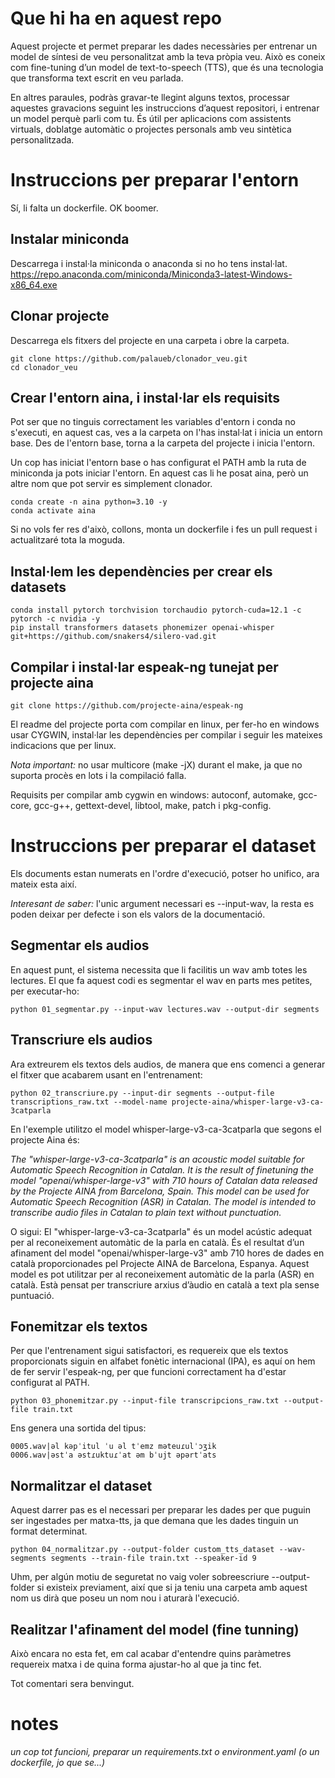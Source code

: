 # Que hi ha en aquest repo
Aquest projecte et permet preparar les dades necessàries per entrenar un model de síntesi de veu personalitzat amb la teva pròpia veu. Això es coneix com fine-tuning d’un model de text-to-speech (TTS), que és una tecnologia que transforma text escrit en veu parlada.

En altres paraules, podràs gravar-te llegint alguns textos, processar aquestes gravacions seguint les instruccions d’aquest repositori, i entrenar un model perquè parli com tu. És útil per aplicacions com assistents virtuals, doblatge automàtic o projectes personals amb veu sintètica personalitzada.

# Instruccions per preparar l'entorn

Sí, li falta un dockerfile. OK boomer.

## Instalar miniconda
Descarrega i instal·la miniconda o anaconda si no ho tens instal·lat.
https://repo.anaconda.com/miniconda/Miniconda3-latest-Windows-x86_64.exe

## Clonar projecte
Descarrega els fitxers del projecte en una carpeta i obre la carpeta.
```
git clone https://github.com/palaueb/clonador_veu.git
cd clonador_veu
```

## Crear l'entorn aina, i instal·lar els requisits
Pot ser que no tinguis correctament les variables d'entorn i conda no s'executi, en aquest cas, ves a la carpeta on l'has instal·lat i inicia un entorn base. Des de l'entorn base, torna a la carpeta del projecte i inicia l'entorn.

Un cop has iniciat l'entorn base o has configurat el PATH amb la ruta de miniconda ja pots iniciar l'entorn. En aquest cas li he posat aina, però un altre nom que pot servir es simplement clonador.
```
conda create -n aina python=3.10 -y
conda activate aina
```
Si no vols fer res d'això, collons, monta un dockerfile i fes un pull request i actualitzaré tota la moguda.

## Instal·lem les dependències per crear els datasets
```
conda install pytorch torchvision torchaudio pytorch-cuda=12.1 -c pytorch -c nvidia -y
pip install transformers datasets phonemizer openai-whisper git+https://github.com/snakers4/silero-vad.git
```

## Compilar i instal·lar espeak-ng tunejat per projecte aina
```
git clone https://github.com/projecte-aina/espeak-ng
```

El readme del projecte porta com compilar en linux, per fer-ho en windows usar CYGWIN, instal·lar les dependències per compilar i seguir les mateixes indicacions que per linux.

*Nota important:* no usar multicore (make -jX) durant el make, ja que no suporta procès en lots i la compilació falla.

Requisits per compilar amb cygwin en windows: 
autoconf, automake, gcc-core, gcc-g++, gettext-devel, libtool, make, patch i pkg-config.

# Instruccions per preparar el dataset
Els documents estan numerats en l'ordre d'execució, potser ho unifico, ara mateix esta així.

*Interesant de saber:* l'unic argument necessari es --input-wav, la resta es poden deixar per defecte i son els valors de la documentació.

## Segmentar els audios
En aquest punt, el sistema necessita que li facilitis un wav amb totes les lectures. El que fa aquest codi es segmentar el wav en parts mes petites, per executar-ho:

```
python 01_segmentar.py --input-wav lectures.wav --output-dir segments
```

## Transcriure els audios
Ara extreurem els textos dels audios, de manera que ens comenci a generar el fitxer que acabarem usant en l'entrenament:

```
python 02_transcriure.py --input-dir segments --output-file transcriptions_raw.txt --model-name projecte-aina/whisper-large-v3-ca-3catparla
```
En l'exemple utilitzo el model whisper-large-v3-ca-3catparla que segons el projecte Aina és:

*The "whisper-large-v3-ca-3catparla" is an acoustic model suitable for Automatic Speech Recognition in Catalan. It is the result of finetuning the model "openai/whisper-large-v3" with 710 hours of Catalan data released by the Projecte AINA from Barcelona, Spain.
This model can be used for Automatic Speech Recognition (ASR) in Catalan. The model is intended to transcribe audio files in Catalan to plain text without punctuation.*

O sigui: El "whisper-large-v3-ca-3catparla" és un model acústic adequat per al reconeixement automàtic de la parla en català. És el resultat d’un afinament del model "openai/whisper-large-v3" amb 710 hores de dades en català proporcionades pel Projecte AINA de Barcelona, Espanya.
Aquest model es pot utilitzar per al reconeixement automàtic de la parla (ASR) en català. Està pensat per transcriure arxius d’àudio en català a text pla sense puntuació.

## Fonemitzar els textos
Per que l'entrenament sigui satisfactori, es requereix que els textos proporcionats siguin en alfabet fonètic internacional (IPA), es aquí on hem de fer servir l'espeak-ng, per que funcioni correctament ha d'estar configurat al PATH.

```
python 03_phonemitzar.py --input-file transcripcions_raw.txt --output-file train.txt
```

Ens genera una sortida del tipus:

```
0005.wav|əl kəpˈitul ˈu əl tˈemz məteuɾulˈɔʒik
0006.wav|əstˈa əstɾuktuɾˈat əm bˈujt əpərtˈat‍s
```

## Normalitzar el dataset

Aquest darrer pas es el necessari per preparar les dades per que puguin ser ingestades per matxa-tts, ja que demana que les dades tinguin un format determinat.

```
python 04_normalitzar.py --output-folder custom_tts_dataset --wav-segments segments --train-file train.txt --speaker-id 9
```

Uhm, per algún motiu de seguretat no vaig voler sobreescriure --output-folder si existeix previament, així que si ja teniu una carpeta amb aquest nom us dirà que poseu un nom nou i aturarà l'execució.

## Realitzar l'afinament del model (fine tunning)

Això encara no esta fet, em cal acabar d'entendre quins paràmetres requereix matxa i de quina forma ajustar-ho al que ja tinc fet.

Tot comentari sera benvingut.

# notes
*un cop tot funcioni, preparar un requirements.txt o environment.yaml (o un dockerfile, jo que se...)*

